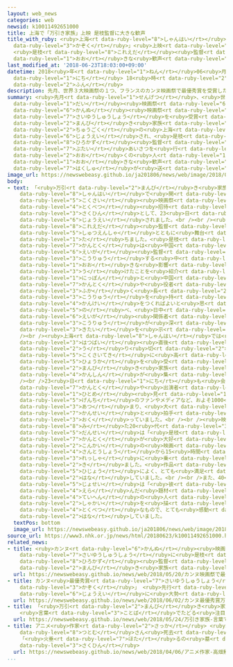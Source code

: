 ```yaml
---
layout: web_news
categories: web
newsid: k10011492651000
title: 上海で「万引き家族」上映 是枝監督に大きな歓声
title_with_ruby: <ruby>上海<rt data-ruby-level="8">しゃんはい</rt></ruby>で「<ruby>万引<rt data-ruby-level="2">まんび</rt></ruby>き<ruby>家族<rt
  data-ruby-level="3">かぞく</rt></ruby>」<ruby>上映<rt data-ruby-level="6">じょうえい</rt></ruby>
  <ruby>是枝<rt data-ruby-level="8">これえだ</rt></ruby><ruby>監督<rt data-ruby-level="7">かんとく</rt></ruby>に<ruby>大<rt
  data-ruby-level="1">おお</rt></ruby>きな<ruby>歓声<rt data-ruby-level="7">かんせい</rt></ruby>
last_modified_at: '2018-06-23T18:03:00+09:00'
datetime: 2018<ruby>年<rt data-ruby-level="1">ねん</rt></ruby>06<ruby>月<rt data-ruby-level="1">がつ</rt></ruby>23<ruby>日<rt
  data-ruby-level="1">にち</rt></ruby> 18<ruby>時<rt data-ruby-level="2">じ</rt></ruby>03<ruby>分<rt
  data-ruby-level="2">ふん</rt></ruby>
description: 先月、世界３大映画祭の１つ、フランスのカンヌ映画祭で最優秀賞を受賞した「万引き家族」が、中国の上海で上映され、是枝裕和監督が舞台あいさつを行い、多くの人たちから大きな歓声と拍手が送られました。
summary: <ruby>先月<rt data-ruby-level="1">せんげつ</rt></ruby>、<ruby>世界<rt data-ruby-level="3">せかい</rt></ruby>３<ruby>大<rt
  data-ruby-level="1">だい</rt></ruby><ruby>映画祭<rt data-ruby-level="6">えいがさい</rt></ruby>の１つ、フランスの<ruby>カンヌ<rt
  data-ruby-level="6">かんぬ</rt></ruby><ruby>映画祭<rt data-ruby-level="6">えいがさい</rt></ruby>で<ruby>最優秀賞<rt
  data-ruby-level="7">さいゆうしゅうしょう</rt></ruby>を<ruby>受賞<rt data-ruby-level="4">じゅしょう</rt></ruby>した「<ruby>万引<rt
  data-ruby-level="2">まんび</rt></ruby>き<ruby>家族<rt data-ruby-level="3">かぞく</rt></ruby>」が、<ruby>中国<rt
  data-ruby-level="2">ちゅうごく</rt></ruby>の<ruby>上海<rt data-ruby-level="8">しゃんはい</rt></ruby>で<ruby>上映<rt
  data-ruby-level="6">じょうえい</rt></ruby>され、<ruby>是枝<rt data-ruby-level="8">これえだ</rt></ruby><ruby>裕和<rt
  data-ruby-level="8">ひろかず</rt></ruby><ruby>監督<rt data-ruby-level="7">かんとく</rt></ruby>が<ruby>舞台<rt
  data-ruby-level="7">ぶたい</rt></ruby>あいさつを<ruby>行<rt data-ruby-level="2">おこな</rt></ruby>い、<ruby>多<rt
  data-ruby-level="2">おお</rt></ruby>くの<ruby>人<rt data-ruby-level="1">ひと</rt></ruby>たちから<ruby>大<rt
  data-ruby-level="1">おお</rt></ruby>きな<ruby>歓声<rt data-ruby-level="7">かんせい</rt></ruby>と<ruby>拍手<rt
  data-ruby-level="7">はくしゅ</rt></ruby>が<ruby>送<rt data-ruby-level="3">おく</rt></ruby>られました。
image_url: https://newswebeasy.github.io/ja201806/news/web/image/2018/06/23/K10011492651_1806231807_1806231808_01_02.jpg
body:
- text: 「<ruby>万引<rt data-ruby-level="2">まんび</rt></ruby>き<ruby>家族<rt data-ruby-level="3">かぞく</rt></ruby>」は<ruby>上海<rt
    data-ruby-level="8">しゃんはい</rt></ruby>で<ruby>開<rt data-ruby-level="3">ひら</rt></ruby>かれている<ruby>国際<rt
    data-ruby-level="5">こくさい</rt></ruby><ruby>映画祭<rt data-ruby-level="6">えいがさい</rt></ruby>の<ruby>特別<rt
    data-ruby-level="4">とくべつ</rt></ruby><ruby>招待<rt data-ruby-level="5">しょうたい</rt></ruby><ruby>作品<rt
    data-ruby-level="3">さくひん</rt></ruby>として、23<ruby>日<rt data-ruby-level="1">にち</rt></ruby>に<ruby>上映<rt
    data-ruby-level="6">じょうえい</rt></ruby>されました。<br /><br /><ruby>映画館<rt data-ruby-level="6">えいがかん</rt></ruby>では<ruby>是枝<rt
    data-ruby-level="8">これえだ</rt></ruby><ruby>監督<rt data-ruby-level="7">かんとく</rt></ruby>が<ruby>出演者<rt
    data-ruby-level="5">しゅつえんしゃ</rt></ruby>とともに<ruby>舞台<rt data-ruby-level="7">ぶたい</rt></ruby>あいさつに<ruby>立<rt
    data-ruby-level="1">た</rt></ruby>ちました。<ruby>是枝<rt data-ruby-level="8">これえだ</rt></ruby><ruby>監督<rt
    data-ruby-level="7">かんとく</rt></ruby>は<ruby>中国<rt data-ruby-level="2">ちゅうごく</rt></ruby>の<ruby>映画<rt
    data-ruby-level="6">えいが</rt></ruby><ruby>監督<rt data-ruby-level="7">かんとく</rt></ruby>と<ruby>交流<rt
    data-ruby-level="3">こうりゅう</rt></ruby>する<ruby>中<rt data-ruby-level="1">なか</rt></ruby>で、<ruby>大<rt
    data-ruby-level="1">おお</rt></ruby>きな<ruby>影響<rt data-ruby-level="7">えいきょう</rt></ruby>を<ruby>受<rt
    data-ruby-level="3">う</rt></ruby>けたことを<ruby>紹介<rt data-ruby-level="7">しょうかい</rt></ruby>したうえで、「<ruby>日本<rt
    data-ruby-level="1">にっぽん</rt></ruby>と<ruby>中国<rt data-ruby-level="2">ちゅうごく</rt></ruby>の<ruby>監督<rt
    data-ruby-level="7">かんとく</rt></ruby>や<ruby>役者<rt data-ruby-level="3">やくしゃ</rt></ruby>が<ruby>深<rt
    data-ruby-level="3">ふか</rt></ruby>く<ruby>長<rt data-ruby-level="2">なが</rt></ruby>い<ruby>交流<rt
    data-ruby-level="3">こうりゅう</rt></ruby>を<ruby>持<rt data-ruby-level="3">も</rt></ruby>ち、<ruby>関係<rt
    data-ruby-level="4">かんけい</rt></ruby>をつくればよいと<ruby>思<rt data-ruby-level="2">おも</rt></ruby>う」と<ruby>述<rt
    data-ruby-level="5">の</rt></ruby>べ、<ruby>日中<rt data-ruby-level="1">にっちゅう</rt></ruby>の<ruby>映画<rt
    data-ruby-level="6">えいが</rt></ruby><ruby>関係者<rt data-ruby-level="4">かんけいしゃ</rt></ruby>の<ruby>交流<rt
    data-ruby-level="3">こうりゅう</rt></ruby>が<ruby>深<rt data-ruby-level="3">ふか</rt></ruby>まることに<ruby>期待<rt
    data-ruby-level="3">きたい</rt></ruby>を<ruby>示<rt data-ruby-level="5">しめ</rt></ruby>しました。<br
    /><br /><ruby>上海<rt data-ruby-level="8">しゃんはい</rt></ruby>では<ruby>今回<rt data-ruby-level="2">こんかい</rt></ruby>、<ruby>発売<rt
    data-ruby-level="3">はつばい</rt></ruby><ruby>直後<rt data-ruby-level="2">ちょくご</rt></ruby>にチケットが<ruby>売<rt
    data-ruby-level="2">う</rt></ruby>り<ruby>切<rt data-ruby-level="2">き</rt></ruby>れるなど、<ruby>国際的<rt
    data-ruby-level="5">こくさいてき</rt></ruby>に<ruby>高<rt data-ruby-level="2">たか</rt></ruby>い<ruby>評価<rt
    data-ruby-level="5">ひょうか</rt></ruby>を<ruby>受<rt data-ruby-level="3">う</rt></ruby>けた「<ruby>万引<rt
    data-ruby-level="2">まんび</rt></ruby>き<ruby>家族<rt data-ruby-level="3">かぞく</rt></ruby>」に<ruby>関心<rt
    data-ruby-level="4">かんしん</rt></ruby>が<ruby>集<rt data-ruby-level="3">あつ</rt></ruby>まっています。<br
    /><br />23<ruby>日<rt data-ruby-level="1">にち</rt></ruby>も<ruby>会場<rt data-ruby-level="2">かいじょう</rt></ruby>には<ruby>監督<rt
    data-ruby-level="7">かんとく</rt></ruby>や<ruby>出演者<rt data-ruby-level="5">しゅつえんしゃ</rt></ruby>を<ruby>一目<rt
    data-ruby-level="1">ひとめ</rt></ruby><ruby>見<rt data-ruby-level="1">み</rt></ruby>ようと、<ruby>現地<rt
    data-ruby-level="5">げんち</rt></ruby>のファンやメディアなど、およそ1000<ruby>人<rt data-ruby-level="1">にん</rt></ruby>が<ruby>集<rt
    data-ruby-level="3">あつ</rt></ruby>まり、<ruby>大<rt data-ruby-level="1">おお</rt></ruby>きな<ruby>歓声<rt
    data-ruby-level="7">かんせい</rt></ruby>と<ruby>拍手<rt data-ruby-level="7">はくしゅ</rt></ruby>を<ruby>送<rt
    data-ruby-level="3">おく</rt></ruby>っていました。<br /><br /><ruby>映画<rt data-ruby-level="6">えいが</rt></ruby>を<ruby>観<rt
    data-ruby-level="8">み</rt></ruby>た20<ruby>代<rt data-ruby-level="3">だい</rt></ruby>の<ruby>男性<rt
    data-ruby-level="5">だんせい</rt></ruby>は「<ruby>是枝<rt data-ruby-level="8">これえだ</rt></ruby><ruby>監督<rt
    data-ruby-level="7">かんとく</rt></ruby>が<ruby>大好<rt data-ruby-level="4">だいす</rt></ruby>きで、<ruby>今回<rt
    data-ruby-level="2">こんかい</rt></ruby>の<ruby>映画<rt data-ruby-level="6">えいが</rt></ruby>のために<ruby>山東省<rt
    data-ruby-level="4">さんとうしょう</rt></ruby>から15<ruby>時間<rt data-ruby-level="2">じかん</rt></ruby><ruby>列車<rt
    data-ruby-level="3">れっしゃ</rt></ruby>に<ruby>乗<rt data-ruby-level="3">の</rt></ruby>って<ruby>来<rt
    data-ruby-level="2">き</rt></ruby>ました。<ruby>作品<rt data-ruby-level="3">さくひん</rt></ruby>は<ruby>非常<rt
    data-ruby-level="5">ひじょう</rt></ruby>によく、とても<ruby>満足<rt data-ruby-level="4">まんぞく</rt></ruby>しています」と<ruby>話<rt
    data-ruby-level="2">はな</rt></ruby>していました。<br /><br />また、40<ruby>代<rt data-ruby-level="3">だい</rt></ruby>の<ruby>女性<rt
    data-ruby-level="5">じょせい</rt></ruby>は「<ruby>彼<rt data-ruby-level="7">かれ</rt></ruby>が<ruby>選<rt
    data-ruby-level="4">えら</rt></ruby>んだ<ruby>題材<rt data-ruby-level="4">だいざい</rt></ruby>は、<ruby>底辺<rt
    data-ruby-level="4">ていへん</rt></ruby>の<ruby>人<rt data-ruby-level="1">ひと</rt></ruby>たちの<ruby>社会<rt
    data-ruby-level="2">しゃかい</rt></ruby>を<ruby>描<rt data-ruby-level="7">えが</rt></ruby>いた<ruby>特別<rt
    data-ruby-level="4">とくべつ</rt></ruby>なもので、とても<ruby>感動<rt data-ruby-level="3">かんどう</rt></ruby>しました」と<ruby>話<rt
    data-ruby-level="2">はな</rt></ruby>していました。
  textPos: bottom
  image_url: https://newswebeasy.github.io/ja201806/news/web/image/2018/06/23/K10011492651_1806231807_1806231808_01_03.jpg
source_url: https://www3.nhk.or.jp/news/html/20180623/k10011492651000.html
related_news:
- title: <ruby>カンヌ<rt data-ruby-level="6">かんぬ</rt></ruby><ruby>映画祭<rt data-ruby-level="6">えいがさい</rt></ruby>で<ruby>最優秀賞<rt
    data-ruby-level="7">さいゆうしゅうしょう</rt></ruby>に<ruby>是枝<rt data-ruby-level="8">これえだ</rt></ruby><ruby>裕和<rt
    data-ruby-level="8">ひろかず</rt></ruby><ruby>監督<rt data-ruby-level="7">かんとく</rt></ruby>の「<ruby>万引<rt
    data-ruby-level="2">まんび</rt></ruby>き<ruby>家族<rt data-ruby-level="3">かぞく</rt></ruby>」
  url: https://newswebeasy.github.io/news/web/2018/05/20/カンヌ映画祭で最優秀賞に是枝裕和監督の万引き家族
- title: カンヌ<ruby>最優秀賞<rt data-ruby-level="7">さいゆうしゅうしょう</rt></ruby>「<ruby>万引<rt data-ruby-level="2">まんび</rt></ruby>き<ruby>家族<rt
    data-ruby-level="3">かぞく</rt></ruby>」 <ruby>先行<rt data-ruby-level="2">せんこう</rt></ruby><ruby>上映<rt
    data-ruby-level="6">じょうえい</rt></ruby>に<ruby>大勢<rt data-ruby-level="5">おおぜい</rt></ruby>のファン
  url: https://newswebeasy.github.io/news/web/2018/06/02/カンヌ最優秀賞万引き家族-先行上映に大勢のファン
- title: 「<ruby>万引<rt data-ruby-level="2">まんび</rt></ruby>き<ruby>家族<rt data-ruby-level="3">かぞく</rt></ruby>」
    <ruby>言葉<rt data-ruby-level="3">ことば</rt></ruby>でたどる<ruby>注目点<rt data-ruby-level="3">ちゅうもくてん</rt></ruby>
  url: https://newswebeasy.github.io/news/web/2018/05/24/万引き家族-言葉でたどる注目点
- title: アニメ<ruby>作家<rt data-ruby-level="2">さっか</rt></ruby> <ruby>高畑<rt data-ruby-level="3">たかはた</rt></ruby><ruby>勲<rt
    data-ruby-level="8">つとむ</rt></ruby>さん<ruby>死去<rt data-ruby-level="3">しきょ</rt></ruby>
    「<ruby>火垂<rt data-ruby-level="7">ほた</rt></ruby>るの<ruby>墓<rt data-ruby-level="7">はか</rt></ruby>」などの<ruby>作品<rt
    data-ruby-level="3">さくひん</rt></ruby>
  url: https://newswebeasy.github.io/news/web/2018/04/06/アニメ作家-高畑勲さん死去-火垂るの墓などの作品
...
```

